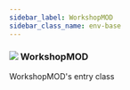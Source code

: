 ```yaml
---
sidebar_label: WorkshopMOD
sidebar_class_name: env-base
---
```


### ![](/img/wiki/base.png) WorkshopMOD
WorkshopMOD's entry class<br/>

